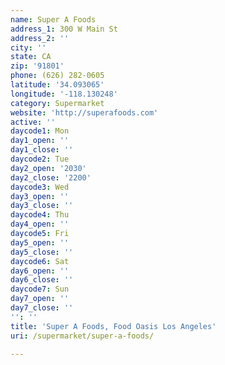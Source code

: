 ```yaml
---
name: Super A Foods
address_1: 300 W Main St
address_2: ''
city: ''
state: CA
zip: '91801'
phone: (626) 282-0605
latitude: '34.093065'
longitude: '-118.130248'
category: Supermarket
website: 'http://superafoods.com'
active: ''
daycode1: Mon
day1_open: ''
day1_close: ''
daycode2: Tue
day2_open: '2030'
day2_close: '2200'
daycode3: Wed
day3_open: ''
day3_close: ''
daycode4: Thu
day4_open: ''
daycode5: Fri
day5_open: ''
day5_close: ''
daycode6: Sat
day6_open: ''
day6_close: ''
daycode7: Sun
day7_open: ''
day7_close: ''
'': ''
title: 'Super A Foods, Food Oasis Los Angeles'
uri: /supermarket/super-a-foods/

---
```

